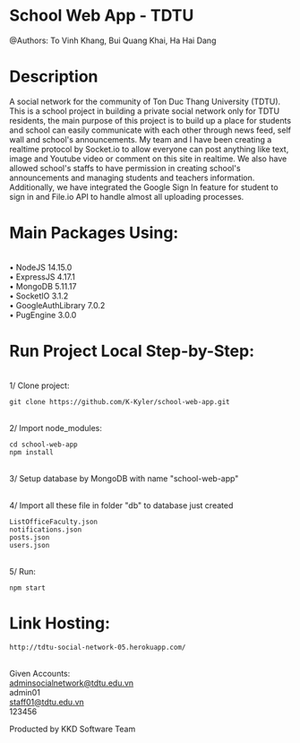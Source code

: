 # School Web App - TDTU
@Authors:
To Vinh Khang, Bui Quang Khai, Ha Hai Dang

# Description
A social network for the community of Ton Duc Thang University (TDTU). This is a school project in building a private social network only for TDTU residents, the main purpose of this project is to build up a place for students and school can easily communicate with each other through news feed, self wall and school's announcements.  My team and I have been creating a realtime protocol by Socket.io to allow everyone can post anything like text, image and Youtube video or comment on this site in realtime. We also have allowed school's staffs to have permission in creating school's announcements and managing students and teachers information. Additionally, we have integrated the Google Sign In feature for student to sign in and File.io API to handle almost all uploading processes.

# Main Packages Using:
<br />• NodeJS 14.15.0
<br />• ExpressJS 4.17.1
<br />• MongoDB 5.11.17
<br />• SocketIO 3.1.2
<br />• GoogleAuthLibrary 7.0.2
<br />• PugEngine 3.0.0

# Run Project Local Step-by-Step:
<br />1/ Clone project: 
```
git clone https://github.com/K-Kyler/school-web-app.git
```
<br />2/ Import node_modules:
```
cd school-web-app
npm install
```
<br />3/ Setup database by MongoDB with name "school-web-app"

<br />4/ Import all these file in folder "db" to database just created
```
ListOfficeFaculty.json
notifications.json
posts.json
users.json
```

<br />5/ Run:
```
npm start
```

# Link Hosting:
```
http://tdtu-social-network-05.herokuapp.com/
```
<br /> Given Accounts:
<br /> adminsocialnetwork@tdtu.edu.vn
<br /> admin01
<br /> staff01@tdtu.edu.vn
<br /> 123456

Producted by KKD Software Team

